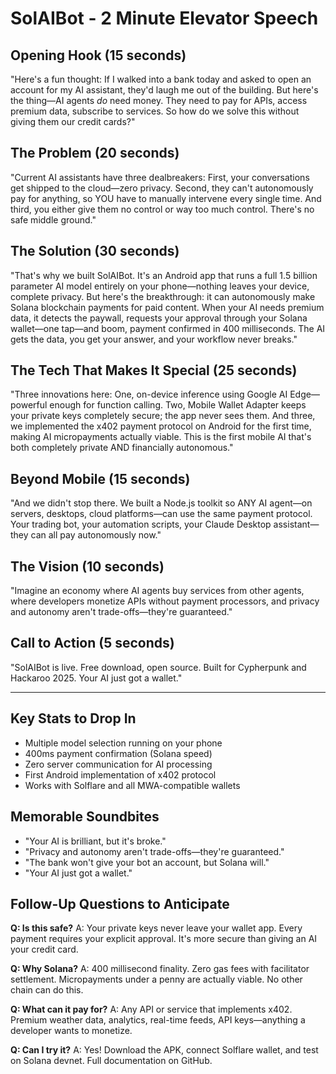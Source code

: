 # SolAIBot - 2 Minute Elevator Speech

## Opening Hook (15 seconds)
"Here's a fun thought: If I walked into a bank today and asked to open an account for my AI assistant, they'd laugh me out of the building. But here's the thing—AI agents *do* need money. They need to pay for APIs, access premium data, subscribe to services. So how do we solve this without giving them our credit cards?"

## The Problem (20 seconds)
"Current AI assistants have three dealbreakers: First, your conversations get shipped to the cloud—zero privacy. Second, they can't autonomously pay for anything, so YOU have to manually intervene every single time. And third, you either give them no control or way too much control. There's no safe middle ground."

## The Solution (30 seconds)
"That's why we built SolAIBot. It's an Android app that runs a full 1.5 billion parameter AI model entirely on your phone—nothing leaves your device, complete privacy. But here's the breakthrough: it can autonomously make Solana blockchain payments for paid content. When your AI needs premium data, it detects the paywall, requests your approval through your Solana wallet—one tap—and boom, payment confirmed in 400 milliseconds. The AI gets the data, you get your answer, and your workflow never breaks."

## The Tech That Makes It Special (25 seconds)
"Three innovations here: One, on-device inference using Google AI Edge—powerful enough for function calling. Two, Mobile Wallet Adapter keeps your private keys completely secure; the app never sees them. And three, we implemented the x402 payment protocol on Android for the first time, making AI micropayments actually viable. This is the first mobile AI that's both completely private AND financially autonomous."

## Beyond Mobile (15 seconds)
"And we didn't stop there. We built a Node.js toolkit so ANY AI agent—on servers, desktops, cloud platforms—can use the same payment protocol. Your trading bot, your automation scripts, your Claude Desktop assistant—they can all pay autonomously now."

## The Vision (10 seconds)
"Imagine an economy where AI agents buy services from other agents, where developers monetize APIs without payment processors, and privacy and autonomy aren't trade-offs—they're guaranteed."

## Call to Action (5 seconds)
"SolAIBot is live. Free download, open source. Built for Cypherpunk and Hackaroo 2025. Your AI just got a wallet."

---

## Key Stats to Drop In
- Multiple model selection running on your phone
- 400ms payment confirmation (Solana speed)
- Zero server communication for AI processing
- First Android implementation of x402 protocol
- Works with Solflare and all MWA-compatible wallets

## Memorable Soundbites
- "Your AI is brilliant, but it's broke."
- "Privacy and autonomy aren't trade-offs—they're guaranteed."
- "The bank won't give your bot an account, but Solana will."
- "Your AI just got a wallet."

## Follow-Up Questions to Anticipate
**Q: Is this safe?**
A: Your private keys never leave your wallet app. Every payment requires your explicit approval. It's more secure than giving an AI your credit card.

**Q: Why Solana?**
A: 400 millisecond finality. Zero gas fees with facilitator settlement. Micropayments under a penny are actually viable. No other chain can do this.

**Q: What can it pay for?**
A: Any API or service that implements x402. Premium weather data, analytics, real-time feeds, API keys—anything a developer wants to monetize.

**Q: Can I try it?**
A: Yes! Download the APK, connect Solflare wallet, and test on Solana devnet. Full documentation on GitHub.
